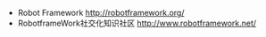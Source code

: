 

* Robot Framework 
http://robotframework.org/
* RobotframeWork社交化知识社区 
http://www.robotframework.net/